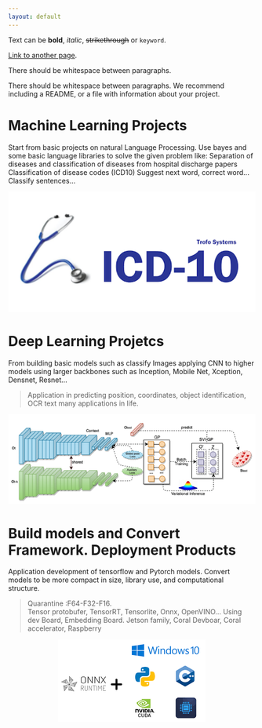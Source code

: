 ```yaml
---
layout: default
---
```


Text can be **bold**, _italic_, ~~strikethrough~~ or `keyword`.

[Link to another page](./another-page.html).

There should be whitespace between paragraphs.

There should be whitespace between paragraphs. We recommend including a README, or a file with information about your project.

# Machine Learning Projects
Start from basic projects on natural Language Processing. Use bayes and some basic language libraries to solve the given problem like:
Separation of diseases and classification of diseases from hospital discharge papers
Classification of disease codes (ICD10)
Suggest next word, correct word...
Classify sentences...
<center><img src="assets/images/icd10.png"/></center>

# Deep Learning Projetcs

From building basic models such as classify Images applying CNN to higher models using larger backbones such as Inception, Mobile Net, Xception, Densnet, Resnet... 
> Application in predicting position, coordinates, object identification, OCR text many applications in life.

<center><img src="assets/images/backbone.PNG"/></center>

# Build models and Convert Framework. Deployment Products

Application development of tensorflow and Pytorch models.
Convert models to be more compact in size, library use, and computational structure.
> Quarantine :F64-F32-F16. <br>
> Tensor protobufer, TensorRT, Tensorlite, Onnx, OpenVINO... </r>
> Using dev Board, Embedding Board. Jetson family, Coral Devboar, Coral accelerator, Raspberry <br>
<center><img src="assets/images/onnx.png"/></center>
